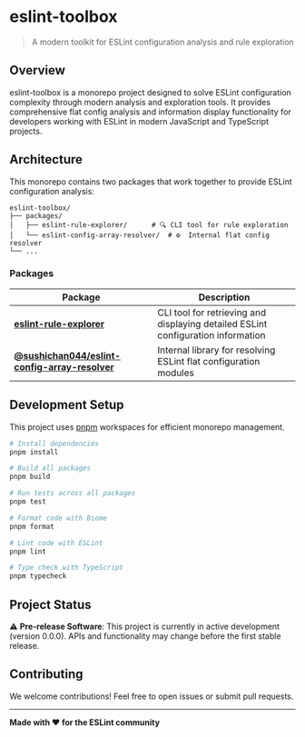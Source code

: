 # eslint-toolbox

> A modern toolkit for ESLint configuration analysis and rule exploration

## Overview

eslint-toolbox is a monorepo project designed to solve ESLint configuration complexity through modern analysis and exploration tools. It provides comprehensive flat config analysis and information display functionality for developers working with ESLint in modern JavaScript and TypeScript projects.

## Architecture

This monorepo contains two packages that work together to provide ESLint configuration analysis:

```
eslint-toolbox/
├── packages/
│   ├── eslint-rule-explorer/      # 🔍 CLI tool for rule exploration
│   └── eslint-config-array-resolver/  # ⚙️  Internal flat config resolver
└── ...
```

### Packages

| Package | Description |
|---------|-------------|
| **[eslint-rule-explorer](./packages/eslint-rule-explorer)** | CLI tool for retrieving and displaying detailed ESLint configuration information |
| **[@sushichan044/eslint-config-array-resolver](./packages/eslint-config-array-resolver)** | Internal library for resolving ESLint flat configuration modules |

## Development Setup

This project uses [pnpm](https://pnpm.io/) workspaces for efficient monorepo management.

```bash
# Install dependencies
pnpm install

# Build all packages
pnpm build

# Run tests across all packages
pnpm test

# Format code with Biome
pnpm format

# Lint code with ESLint
pnpm lint

# Type check with TypeScript
pnpm typecheck
```

## Project Status

⚠️ **Pre-release Software**: This project is currently in active development (version 0.0.0). APIs and functionality may change before the first stable release.

## Contributing

We welcome contributions! Feel free to open issues or submit pull requests.

---

**Made with ❤️ for the ESLint community**
